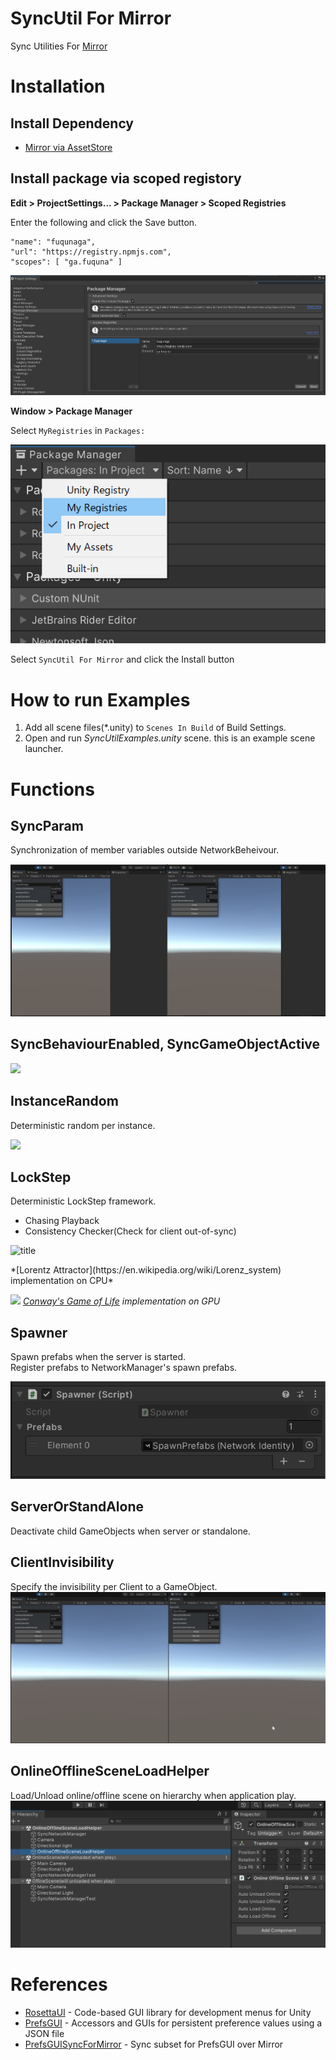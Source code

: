 # SyncUtil For Mirror
Sync Utilities For [Mirror](https://github.com/vis2k/Mirror)  
  
# Installation

## Install Dependency
 - [Mirror via AssetStore](https://assetstore.unity.com/packages/tools/network/mirror-129321)


## Install package via scoped registory

**Edit > ProjectSettings... > Package Manager > Scoped Registries**

Enter the following and click the Save button.

```
"name": "fuqunaga",
"url": "https://registry.npmjs.com",
"scopes": [ "ga.fuquna" ]
```
![](Documentation~/2022-04-12-17-29-38.png)


**Window > Package Manager**

Select `MyRegistries` in `Packages:`

![](Documentation~/2022-04-12-17-40-26.png)

Select `SyncUtil For Mirror` and click the Install button
<!-- ![](Documentation~/2022-04-12-18-04-29.png) -->

# How to run Examples

1. Add all scene files(*.unity) to `Scenes In Build` of Build Settings.
1. Open and run *SyncUtilExamples.unity* scene. this is an example scene launcher.

# Functions

## SyncParam
Synchronization of member variables outside NetworkBeheivour.

![](Documentation~/syncparam.gif)


## SyncBehaviourEnabled, SyncGameObjectActive

![](Documentation~/syncbehaviourenabled.gif)


## InstanceRandom

Deterministic random per instance.

![](Documentation~/instancerandom.gif)

## LockStep

Deterministic LockStep framework.
- Chasing Playback
- Consistency Checker(Check for client out-of-sync)

![](Documentation~/lockstep.gif "title")
<figcaption>*[Lorentz Attractor](https://en.wikipedia.org/wiki/Lorenz_system) implementation on CPU*</figcaption>  

![](Documentation~/lockstep_gpu.gif)
*[Conway's Game of Life](https://en.wikipedia.org/wiki/Conway%27s_Game_of_Life) implementation on GPU*


## Spawner

Spawn prefabs when the server is started.  
Register prefabs to NetworkManager's spawn prefabs.

![](Documentation~/2022-07-11-17-56-03.png)


## ServerOrStandAlone

Deactivate child GameObjects when server or standalone.

  
## ClientInvisibility

Specify the invisibility per Client to a GameObject.
![](Documentation~/clientinvisibility.gif)
  
## OnlineOfflineSceneLoadHelper

Load/Unload online/offline scene on hierarchy when application play.  
![](Documentation~/onlineofflinesceneloadhelper.gif)



# References
- [RosettaUI](https://github.com/fuqunaga/RosettaUI) - Code-based GUI library for development menus for Unity
- [PrefsGUI](https://github.com/fuqunaga/PrefsGUI) - Accessors and GUIs for persistent preference values using a JSON file
- [PrefsGUISyncForMirror](https://github.com/fuqunaga/PrefsGUISyncForMirror) - Sync subset for PrefsGUI over Mirror
